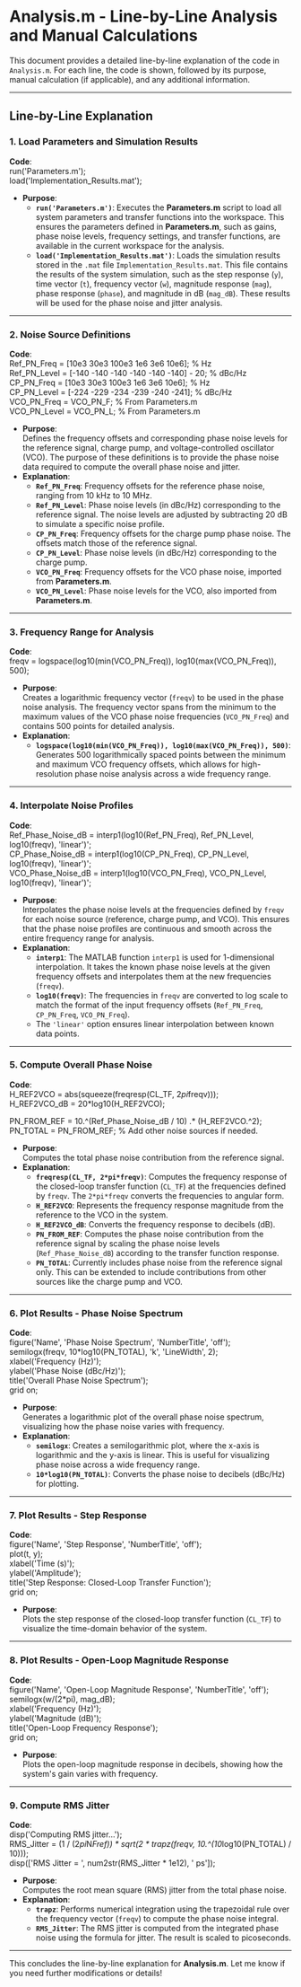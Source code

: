 # Analysis.m - Line-by-Line Analysis and Manual Calculations

This document provides a detailed line-by-line explanation of the code in `Analysis.m`. For each line, the code is shown, followed by its purpose, manual calculation (if applicable), and any additional information.

---

## **Line-by-Line Explanation**

### **1. Load Parameters and Simulation Results**
**Code**:  
run('Parameters.m');  
load('Implementation_Results.mat');

- **Purpose**:  
  - **`run('Parameters.m')`**: Executes the **Parameters.m** script to load all system parameters and transfer functions into the workspace. This ensures the parameters defined in **Parameters.m**, such as gains, phase noise levels, frequency settings, and transfer functions, are available in the current workspace for the analysis.
  - **`load('Implementation_Results.mat')`**: Loads the simulation results stored in the `.mat` file `Implementation_Results.mat`. This file contains the results of the system simulation, such as the step response (`y`), time vector (`t`), frequency vector (`w`), magnitude response (`mag`), phase response (`phase`), and magnitude in dB (`mag_dB`). These results will be used for the phase noise and jitter analysis.

---

### **2. Noise Source Definitions**
**Code**:  
Ref_PN_Freq = [10e3 30e3 100e3 1e6 3e6 10e6]; % Hz  
Ref_PN_Level = [-140 -140 -140 -140 -140 -140] - 20; % dBc/Hz  
CP_PN_Freq = [10e3 30e3 100e3 1e6 3e6 10e6]; % Hz  
CP_PN_Level = [-224 -229 -234 -239 -240 -241]; % dBc/Hz  
VCO_PN_Freq = VCO_PN_F; % From Parameters.m  
VCO_PN_Level = VCO_PN_L; % From Parameters.m

- **Purpose**:  
  Defines the frequency offsets and corresponding phase noise levels for the reference signal, charge pump, and voltage-controlled oscillator (VCO). The purpose of these definitions is to provide the phase noise data required to compute the overall phase noise and jitter.
- **Explanation**:  
  - **`Ref_PN_Freq`**: Frequency offsets for the reference phase noise, ranging from 10 kHz to 10 MHz.  
  - **`Ref_PN_Level`**: Phase noise levels (in dBc/Hz) corresponding to the reference signal. The noise levels are adjusted by subtracting 20 dB to simulate a specific noise profile.  
  - **`CP_PN_Freq`**: Frequency offsets for the charge pump phase noise. The offsets match those of the reference signal.  
  - **`CP_PN_Level`**: Phase noise levels (in dBc/Hz) corresponding to the charge pump.  
  - **`VCO_PN_Freq`**: Frequency offsets for the VCO phase noise, imported from **Parameters.m**.  
  - **`VCO_PN_Level`**: Phase noise levels for the VCO, also imported from **Parameters.m**.

---

### **3. Frequency Range for Analysis**
**Code**:  
freqv = logspace(log10(min(VCO_PN_Freq)), log10(max(VCO_PN_Freq)), 500);

- **Purpose**:  
  Creates a logarithmic frequency vector (`freqv`) to be used in the phase noise analysis. The frequency vector spans from the minimum to the maximum values of the VCO phase noise frequencies (`VCO_PN_Freq`) and contains 500 points for detailed analysis.
- **Explanation**:  
  - **`logspace(log10(min(VCO_PN_Freq)), log10(max(VCO_PN_Freq)), 500)`**: Generates 500 logarithmically spaced points between the minimum and maximum VCO frequency offsets, which allows for high-resolution phase noise analysis across a wide frequency range.

---

### **4. Interpolate Noise Profiles**
**Code**:  
Ref_Phase_Noise_dB = interp1(log10(Ref_PN_Freq), Ref_PN_Level, log10(freqv), 'linear')';  
CP_Phase_Noise_dB = interp1(log10(CP_PN_Freq), CP_PN_Level, log10(freqv), 'linear')';  
VCO_Phase_Noise_dB = interp1(log10(VCO_PN_Freq), VCO_PN_Level, log10(freqv), 'linear')';

- **Purpose**:  
  Interpolates the phase noise levels at the frequencies defined by `freqv` for each noise source (reference, charge pump, and VCO). This ensures that the phase noise profiles are continuous and smooth across the entire frequency range for analysis.
- **Explanation**:  
  - **`interp1`**: The MATLAB function `interp1` is used for 1-dimensional interpolation. It takes the known phase noise levels at the given frequency offsets and interpolates them at the new frequencies (`freqv`).  
  - **`log10(freqv)`**: The frequencies in `freqv` are converted to log scale to match the format of the input frequency offsets (`Ref_PN_Freq`, `CP_PN_Freq`, `VCO_PN_Freq`).  
  - The `'linear'` option ensures linear interpolation between known data points.

---

### **5. Compute Overall Phase Noise**
**Code**:  
H_REF2VCO = abs(squeeze(freqresp(CL_TF, 2*pi*freqv)));  
H_REF2VCO_dB = 20*log10(H_REF2VCO);  

PN_FROM_REF = 10.^(Ref_Phase_Noise_dB / 10) .* (H_REF2VCO.^2);  
PN_TOTAL = PN_FROM_REF; % Add other noise sources if needed.

- **Purpose**:  
  Computes the total phase noise contribution from the reference signal.
- **Explanation**:  
  - **`freqresp(CL_TF, 2*pi*freqv)`**: Computes the frequency response of the closed-loop transfer function (`CL_TF`) at the frequencies defined by `freqv`. The `2*pi*freqv` converts the frequencies to angular form.  
  - **`H_REF2VCO`**: Represents the frequency response magnitude from the reference to the VCO in the system.  
  - **`H_REF2VCO_dB`**: Converts the frequency response to decibels (dB).  
  - **`PN_FROM_REF`**: Computes the phase noise contribution from the reference signal by scaling the phase noise levels (`Ref_Phase_Noise_dB`) according to the transfer function response.  
  - **`PN_TOTAL`**: Currently includes phase noise from the reference signal only. This can be extended to include contributions from other sources like the charge pump and VCO.

---

### **6. Plot Results - Phase Noise Spectrum**
**Code**:  
figure('Name', 'Phase Noise Spectrum', 'NumberTitle', 'off');  
semilogx(freqv, 10*log10(PN_TOTAL), 'k', 'LineWidth', 2);  
xlabel('Frequency (Hz)');  
ylabel('Phase Noise (dBc/Hz)');  
title('Overall Phase Noise Spectrum');  
grid on;

- **Purpose**:  
  Generates a logarithmic plot of the overall phase noise spectrum, visualizing how the phase noise varies with frequency.
- **Explanation**:  
  - **`semilogx`**: Creates a semilogarithmic plot, where the x-axis is logarithmic and the y-axis is linear. This is useful for visualizing phase noise across a wide frequency range.  
  - **`10*log10(PN_TOTAL)`**: Converts the phase noise to decibels (dBc/Hz) for plotting.

---

### **7. Plot Results - Step Response**
**Code**:  
figure('Name', 'Step Response', 'NumberTitle', 'off');  
plot(t, y);  
xlabel('Time (s)');  
ylabel('Amplitude');  
title('Step Response: Closed-Loop Transfer Function');  
grid on;

- **Purpose**:  
  Plots the step response of the closed-loop transfer function (`CL_TF`) to visualize the time-domain behavior of the system.

---

### **8. Plot Results - Open-Loop Magnitude Response**
**Code**:  
figure('Name', 'Open-Loop Magnitude Response', 'NumberTitle', 'off');  
semilogx(w/(2*pi), mag_dB);  
xlabel('Frequency (Hz)');  
ylabel('Magnitude (dB)');  
title('Open-Loop Frequency Response');  
grid on;

- **Purpose**:  
  Plots the open-loop magnitude response in decibels, showing how the system's gain varies with frequency.

---

### **9. Compute RMS Jitter**
**Code**:  
disp('Computing RMS jitter...');  
RMS_Jitter = (1 / (2*pi*N*Fref)) * sqrt(2 * trapz(freqv, 10.^(10*log10(PN_TOTAL) / 10)));  
disp(['RMS Jitter = ', num2str(RMS_Jitter * 1e12), ' ps']);

- **Purpose**:  
  Computes the root mean square (RMS) jitter from the total phase noise.
- **Explanation**:  
  - **`trapz`**: Performs numerical integration using the trapezoidal rule over the frequency vector (`freqv`) to compute the phase noise integral.  
  - **`RMS_Jitter`**: The RMS jitter is computed from the integrated phase noise using the formula for jitter. The result is scaled to picoseconds.

---

This concludes the line-by-line explanation for **Analysis.m**. Let me know if you need further modifications or details!
